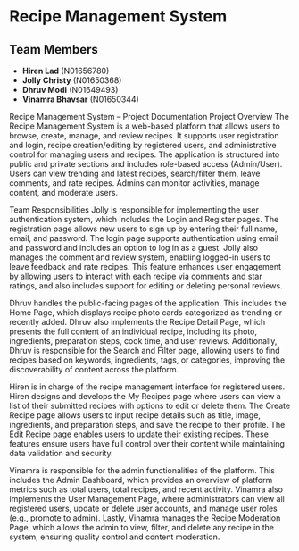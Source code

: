 # Recipe Management System

## Team Members
- **Hiren Lad** (N01656780)
- **Jolly Christy** (N01650368)
- **Dhruv Modi** (N01649493)
- **Vinamra Bhavsar** (N01650344)

Recipe Management System – Project Documentation
Project Overview
The Recipe Management System is a web-based platform that allows users to browse, create, manage, and review recipes. It supports user registration and login, recipe creation/editing by registered users, and administrative control for managing users and recipes. The application is structured into public and private sections and includes role-based access (Admin/User). Users can view trending and latest recipes, search/filter them, leave comments, and rate recipes. Admins can monitor activities, manage content, and moderate users.

Team Responsibilities
Jolly is responsible for implementing the user authentication system, which includes the Login and Register pages. The registration page allows new users to sign up by entering their full name, email, and password. The login page supports authentication using email and password and includes an option to log in as a guest. Jolly also manages the comment and review system, enabling logged-in users to leave feedback and rate recipes. This feature enhances user engagement by allowing users to interact with each recipe via comments and star ratings, and also includes support for editing or deleting personal reviews.

Dhruv handles the public-facing pages of the application. This includes the Home Page, which displays recipe photo cards categorized as trending or recently added. Dhruv also implements the Recipe Detail Page, which presents the full content of an individual recipe, including its photo, ingredients, preparation steps, cook time, and user reviews. Additionally, Dhruv is responsible for the Search and Filter page, allowing users to find recipes based on keywords, ingredients, tags, or categories, improving the discoverability of content across the platform.

Hiren is in charge of the recipe management interface for registered users. Hiren designs and develops the My Recipes page where users can view a list of their submitted recipes with options to edit or delete them. The Create Recipe page allows users to input recipe details such as title, image, ingredients, and preparation steps, and save the recipe to their profile. The Edit Recipe page enables users to update their existing recipes. These features ensure users have full control over their content while maintaining data validation and security.

Vinamra is responsible for the admin functionalities of the platform. This includes the Admin Dashboard, which provides an overview of platform metrics such as total users, total recipes, and recent activity. Vinamra also implements the User Management Page, where administrators can view all registered users, update or delete user accounts, and manage user roles (e.g., promote to admin). Lastly, Vinamra manages the Recipe Moderation Page, which allows the admin to view, filter, and delete any recipe in the system, ensuring quality control and content moderation.
